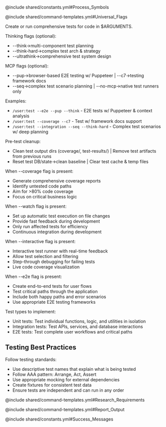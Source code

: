 @include shared/constants.yml#Process_Symbols

@include shared/command-templates.yml#Universal_Flags

Create or run comprehensive tests for code in $ARGUMENTS.

Thinking flags (optional):
- --think→multi-component test planning
- --think-hard→complex test arch & strategy
- --ultrathink→comprehensive test system design

MCP flags (optional):
- --pup→browser-based E2E testing w/ Puppeteer | --c7→testing framework docs
- --seq→complex test scenario planning | --no-mcp→native test runners only

Examples:
- `/user:test --e2e --pup --think` - E2E tests w/ Puppeteer & context analysis
- `/user:test --coverage --c7` - Test w/ framework docs support
- `/user:test --integration --seq --think-hard` - Complex test scenarios w/ deep planning

Pre-test cleanup:
- Clean test output dirs (coverage/, test-results/) | Remove test artifacts from previous runs
- Reset test DB/state→clean baseline | Clear test cache & temp files

When --coverage flag is present:
- Generate comprehensive coverage reports
- Identify untested code paths
- Aim for >80% code coverage
- Focus on critical business logic

When --watch flag is present:
- Set up automatic test execution on file changes
- Provide fast feedback during development
- Only run affected tests for efficiency
- Continuous integration during development

When --interactive flag is present:
- Interactive test runner with real-time feedback
- Allow test selection and filtering
- Step-through debugging for failing tests
- Live code coverage visualization

When --e2e flag is present:
- Create end-to-end tests for user flows
- Test critical paths through the application
- Include both happy paths and error scenarios
- Use appropriate E2E testing frameworks

Test types to implement:
- Unit tests: Test individual functions, logic, and utilities in isolation
- Integration tests: Test APIs, services, and database interactions
- E2E tests: Test complete user workflows and critical paths

## Testing Best Practices

Follow testing standards:
- Use descriptive test names that explain what is being tested
- Follow AAA pattern: Arrange, Act, Assert
- Use appropriate mocking for external dependencies
- Create fixtures for consistent test data
- Ensure tests are independent and can run in any order

@include shared/command-templates.yml#Research_Requirements

@include shared/command-templates.yml#Report_Output

@include shared/constants.yml#Success_Messages